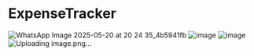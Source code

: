 # ExpenseTracker
![WhatsApp Image 2025-05-20 at 20 24 35_4b5941fb](https://github.com/user-attachments/assets/091f67ba-e77f-4c75-bd89-ac7fe890746b)
![image](https://github.com/user-attachments/assets/c48639fa-2dd7-4670-8c9f-365352e4c9d4)
![image](https://github.com/user-attachments/assets/4674ada5-29ac-46e7-9dd5-8b3f615c76d4)
![Uploading image.png…]()

